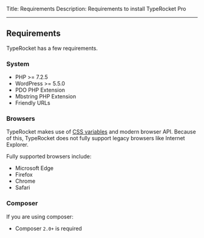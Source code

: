 Title: Requirements 
Description: Requirements to install TypeRocket Pro

---

## Requirements

TypeRocket has a few requirements.

### System

- PHP >= 7.2.5
- WordPress >= 5.5.0
- PDO PHP Extension
- Mbstring PHP Extension
- Friendly URLs

### Browsers

TypeRocket makes use of [CSS variables](https://caniuse.com/#feat=css-variables) and modern browser API. Because of this, TypeRocket does not fully support legacy browsers like Internet Explorer.

Fully supported browsers include:

- Microsoft Edge
- Firefox
- Chrome
- Safari

### Composer

If you are using composer:

- Composer `2.0+` is required